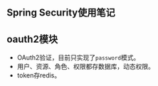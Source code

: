 ## Spring Security使用笔记

## oauth2模块

* OAuth2验证，目前只实现了`password`模式。
* 用户、资源、角色、权限都存数据库，动态权限。
* token存redis。